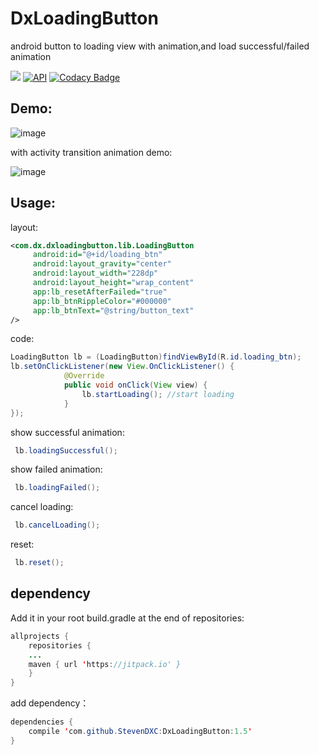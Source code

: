 # DxLoadingButton

android button to loading view with animation,and load successful/failed animation


[![](https://jitpack.io/v/StevenDXC/DxLoadingButton.svg)](https://jitpack.io/#StevenDXC/DxLoadingButton)
[![API](https://img.shields.io/badge/API-16%2B-brightgreen.svg?style=flat)](https://android-arsenal.com/api?level=16)
[![Codacy Badge](https://api.codacy.com/project/badge/Grade/3a594b0963ba4d3b9fab95b6f429032d)](https://www.codacy.com/app/StevenDXC/DxLoadingButton?utm_source=github.com&amp;utm_medium=referral&amp;utm_content=StevenDXC/DxLoadingButton&amp;utm_campaign=Badge_Grade)

Demo:
---
   
![image](https://github.com/StevenDXC/DxLoadingButton/blob/master/image/loadingButton.gif)

with activity transition animation demo:

![image](https://github.com/StevenDXC/DxLoadingButton/blob/master/image/loadingButton2.gif)

Usage:
---

layout:

```xml
<com.dx.dxloadingbutton.lib.LoadingButton
     android:id="@+id/loading_btn"
     android:layout_gravity="center"
     android:layout_width="228dp"
     android:layout_height="wrap_content"
     app:lb_resetAfterFailed="true"
     app:lb_btnRippleColor="#000000"
     app:lb_btnText="@string/button_text" 
/>
```
code:

```java
LoadingButton lb = (LoadingButton)findViewById(R.id.loading_btn);
lb.setOnClickListener(new View.OnClickListener() {
            @Override
            public void onClick(View view) {
                lb.startLoading(); //start loading 
            }
});
```
show successful animation:

```java
 lb.loadingSuccessful();
```
show failed animation:

```java
 lb.loadingFailed();
```
cancel loading:

```java
 lb.cancelLoading();
```

reset:

```java
 lb.reset();
```

dependency
---
Add it in your root build.gradle at the end of repositories:

```java
allprojects {
    repositories {
	...
	maven { url 'https://jitpack.io' }
    }
}
```
add dependency：

```java
dependencies {
    compile 'com.github.StevenDXC:DxLoadingButton:1.5'
}
```
